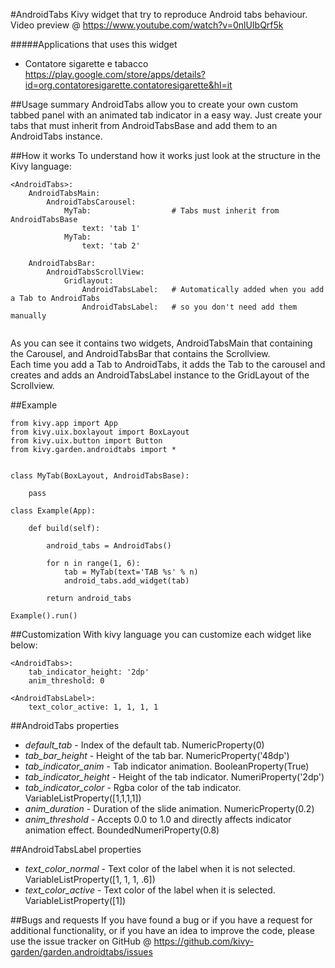 #AndroidTabs
Kivy widget that try to reproduce Android tabs behaviour.  
Video preview @ https://www.youtube.com/watch?v=0nlUIbQrf5k

#####Applications that uses this widget

- Contatore sigarette e tabacco https://play.google.com/store/apps/details?id=org.contatoresigarette.contatoresigarette&hl=it

##Usage summary
AndroidTabs allow you to create your own custom tabbed panel
with an animated tab indicator in a easy way.
Just create your tabs that must inherit from AndroidTabsBase
and add them to an AndroidTabs instance.

##How it works
To understand how it works just look at the structure in the Kivy language:
```
<AndroidTabs>:
    AndroidTabsMain:
        AndroidTabsCarousel:
            MyTab:                  # Tabs must inherit from AndroidTabsBase
                text: 'tab 1'
            MyTab:
                text: 'tab 2'

    AndroidTabsBar:
        AndroidTabsScrollView:
            Gridlayout:
                AndroidTabsLabel:   # Automatically added when you add a Tab to AndroidTabs
                AndroidTabsLabel:   # so you don't need add them manually
                
```
As you can see it contains two widgets, AndroidTabsMain that containing the Carousel, and AndroidTabsBar that contains the Scrollview.  
Each time you add a Tab to AndroidTabs, it adds the Tab to the carousel and creates and adds an AndroidTabsLabel instance to the GridLayout of the Scrollview.  

##Example
```
from kivy.app import App
from kivy.uix.boxlayout import BoxLayout
from kivy.uix.button import Button
from kivy.garden.androidtabs import *


class MyTab(BoxLayout, AndroidTabsBase):

    pass

class Example(App):

    def build(self):

        android_tabs = AndroidTabs()

        for n in range(1, 6):
            tab = MyTab(text='TAB %s' % n)
            android_tabs.add_widget(tab)

        return android_tabs

Example().run()
```
##Customization
With kivy language you can customize each widget like below:
```
<AndroidTabs>:
    tab_indicator_height: '2dp'
    anim_threshold: 0

<AndroidTabsLabel>:
    text_color_active: 1, 1, 1, 1
```

##AndroidTabs properties
- *default_tab* - Index of the default tab. NumericProperty(0)
- *tab_bar_height* - Height of the tab bar. NumericProperty('48dp')
- *tab_indicator_anim* - Tab indicator animation. BooleanProperty(True)
- *tab_indicator_height* - Height of the tab indicator. NumeriProperty('2dp')
- *tab_indicator_color* - Rgba color of the tab indicator. VariableListProperty([1,1,1,1])
- *anim_duration* - Duration of the slide animation. NumericProperty(0.2)
- *anim_threshold* - Accepts 0.0 to 1.0 and directly affects indicator animation effect. BoundedNumeriProperty(0.8)

##AndroidTabsLabel properties
- *text_color_normal* - Text color of the label when it is not selected. VariableListProperty([1, 1, 1, .6])
- *text_color_active* -  Text color of the label when it is selected. VariableListProperty([1])

##Bugs and requests
If you have found a bug or if you have a request for additional functionality, or if you have an idea to improve the code, please use the issue tracker on GitHub @ https://github.com/kivy-garden/garden.androidtabs/issues
